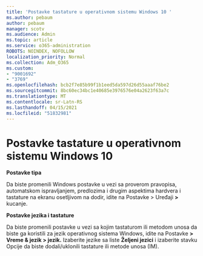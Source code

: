 ```yaml
---
title: 'Postavke tastature u operativnom sistemu Windows 10 '
ms.author: pebaum
author: pebaum
manager: scotv
ms.audience: Admin
ms.topic: article
ms.service: o365-administration
ROBOTS: NOINDEX, NOFOLLOW
localization_priority: Normal
ms.collection: Adm_O365
ms.custom:
- "9001692"
- "3769"
ms.openlocfilehash: bcb2f7e85b99f1b1eed5da597d26d55aaaf76be2
ms.sourcegitcommit: 8bc60ec34bc1e40685e3976576e04a2623f63a7c
ms.translationtype: MT
ms.contentlocale: sr-Latn-RS
ms.lasthandoff: 04/15/2021
ms.locfileid: "51832981"
---
```

# <a name="keyboard-settings-in-windows-10"></a>Postavke tastature u operativnom sistemu Windows 10

**Postavke tipa**

Da biste promenili Windows postavke u vezi sa proverom pravopisa, automatskom ispravljanjem, predlozima i drugim aspektima hardvera i tastature na ekranu osetljivom na dodir, idite na Postavke > Uređaji **>** kucanje. 

**Postavke jezika i tastature**

Da biste promenili postavke u vezi sa kojim tastaturom ili metodom unosa da biste ga koristili za jezik operativnog sistema Windows, idite na Postavke **> Vreme & jezik > jezik.** Izaberite jezike sa liste **Željeni jezici** i izaberite stavku Opcije da biste dodali/uklonili tastature ili metode unosa (IM). 
